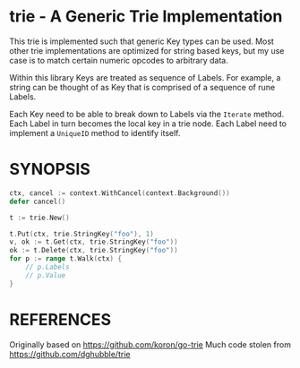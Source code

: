 # trie - A Generic Trie Implementation

This trie is implemented such that generic Key types can be used. 
Most other trie implementations are optimized for string based keys, but my use
case is to match certain numeric opcodes to arbitrary data.

Within this library Keys are treated as sequence of Labels.
For example, a string can be thought of as Key that is comprised of a sequence
of rune Labels.

Each Key need to be able to break down to Labels via the `Iterate` method.
Each Label in turn becomes the local key in a trie node.
Each Label need to implement a `UniqueID` method to identify itself.

# SYNOPSIS

```go
ctx, cancel := context.WithCancel(context.Background())
defer cancel()

t := trie.New()

t.Put(ctx, trie.StringKey("foo"), 1)
v, ok := t.Get(ctx, trie.StringKey("foo"))
ok := t.Delete(ctx, trie.StringKey("foo"))
for p := range t.Walk(ctx) {
	// p.Labels
	// p.Value
}
```

# REFERENCES

Originally based on https://github.com/koron/go-trie
Much code stolen from https://github.com/dghubble/trie
